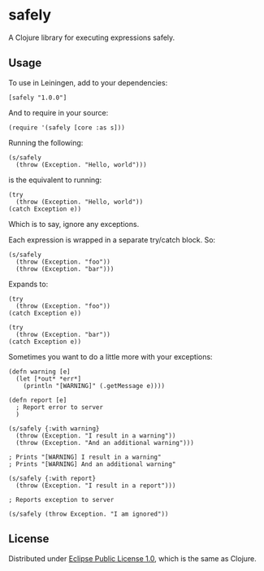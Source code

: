 # safely

A Clojure library for executing expressions safely. 

## Usage

To use in Leiningen, add to your dependencies:

    [safely "1.0.0"]

And to require in your source:

    (require '(safely [core :as s]))

Running the following:

    (s/safely
      (throw (Exception. "Hello, world")))

is the equivalent to running:
        
    (try
      (throw (Exception. "Hello, world"))
    (catch Exception e))

Which is to say, ignore any exceptions.

Each expression is wrapped in a separate try/catch block. So:

    (s/safely
      (throw (Exception. "foo"))
      (throw (Exception. "bar")))

Expands to:

    (try
      (throw (Exception. "foo"))
    (catch Exception e))

    (try
      (throw (Exception. "bar"))
    (catch Exception e))

Sometimes you want to do a little more with your exceptions:

    (defn warning [e]
      (let [*out* *err*]
        (println "[WARNING]" (.getMessage e))))

    (defn report [e]
      ; Report error to server
      )

    (s/safely {:with warning}
      (throw (Exception. "I result in a warning"))
      (throw (Exception. "And an additional warning")))

    ; Prints "[WARNING] I result in a warning"
    ; Prints "[WARNING] And an additional warning"

    (s/safely {:with report}
      (throw (Exception. "I result in a report")))

    ; Reports exception to server

    (s/safely (throw Exception. "I am ignored"))

## License

Distributed under [Eclipse Public License 1.0](http://opensource.org/licenses/eclipse-1.0.php), which is the same as Clojure.


